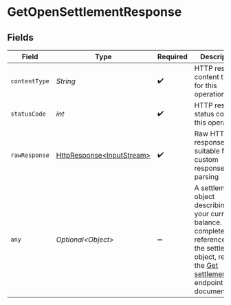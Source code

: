 # GetOpenSettlementResponse


## Fields

| Field                                                                                                                                                                         | Type                                                                                                                                                                          | Required                                                                                                                                                                      | Description                                                                                                                                                                   |
| ----------------------------------------------------------------------------------------------------------------------------------------------------------------------------- | ----------------------------------------------------------------------------------------------------------------------------------------------------------------------------- | ----------------------------------------------------------------------------------------------------------------------------------------------------------------------------- | ----------------------------------------------------------------------------------------------------------------------------------------------------------------------------- |
| `contentType`                                                                                                                                                                 | *String*                                                                                                                                                                      | :heavy_check_mark:                                                                                                                                                            | HTTP response content type for this operation                                                                                                                                 |
| `statusCode`                                                                                                                                                                  | *int*                                                                                                                                                                         | :heavy_check_mark:                                                                                                                                                            | HTTP response status code for this operation                                                                                                                                  |
| `rawResponse`                                                                                                                                                                 | [HttpResponse\<InputStream>](https://docs.oracle.com/en/java/javase/11/docs/api/java.net.http/java/net/http/HttpResponse.html)                                                | :heavy_check_mark:                                                                                                                                                            | Raw HTTP response; suitable for custom response parsing                                                                                                                       |
| `any`                                                                                                                                                                         | *Optional\<Object>*                                                                                                                                                           | :heavy_minus_sign:                                                                                                                                                            | A settlement object describing your current balance. For a complete reference of the settlement object, refer to<br/>the [Get settlement](get-settlement) endpoint documentation. |